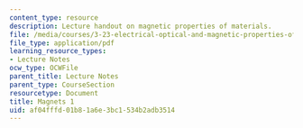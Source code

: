 ```yaml
---
content_type: resource
description: Lecture handout on magnetic properties of materials.
file: /media/courses/3-23-electrical-optical-and-magnetic-properties-of-materials-fall-2007/af04fffd01b81a6e3bc1534b2adb3514_magnets1.pdf
file_type: application/pdf
learning_resource_types:
- Lecture Notes
ocw_type: OCWFile
parent_title: Lecture Notes
parent_type: CourseSection
resourcetype: Document
title: Magnets 1
uid: af04fffd-01b8-1a6e-3bc1-534b2adb3514
---
```

